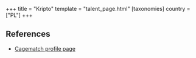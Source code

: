 +++
title = "Kripto"
template = "talent_page.html"
[taxonomies]
country = ["PL"]
+++

## References

* [Cagematch profile page](https://www.cagematch.net/?id=2&nr=24868)
